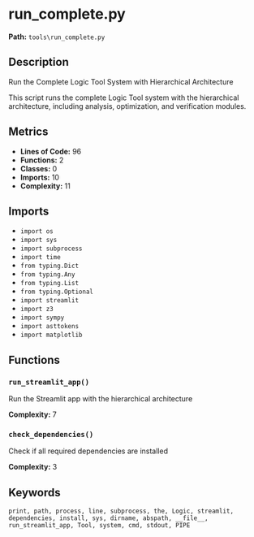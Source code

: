# run_complete.py

**Path:** `tools\run_complete.py`

## Description

Run the Complete Logic Tool System with Hierarchical Architecture

This script runs the complete Logic Tool system with the hierarchical architecture,
including analysis, optimization, and verification modules.

## Metrics

- **Lines of Code:** 96
- **Functions:** 2
- **Classes:** 0
- **Imports:** 10
- **Complexity:** 11

## Imports

- `import os`
- `import sys`
- `import subprocess`
- `import time`
- `from typing.Dict`
- `from typing.Any`
- `from typing.List`
- `from typing.Optional`
- `import streamlit`
- `import z3`
- `import sympy`
- `import asttokens`
- `import matplotlib`

## Functions

### `run_streamlit_app()`

Run the Streamlit app with the hierarchical architecture

**Complexity:** 7

### `check_dependencies()`

Check if all required dependencies are installed

**Complexity:** 3

## Keywords

`print, path, process, line, subprocess, the, Logic, streamlit, dependencies, install, sys, dirname, abspath, __file__, run_streamlit_app, Tool, system, cmd, stdout, PIPE`

